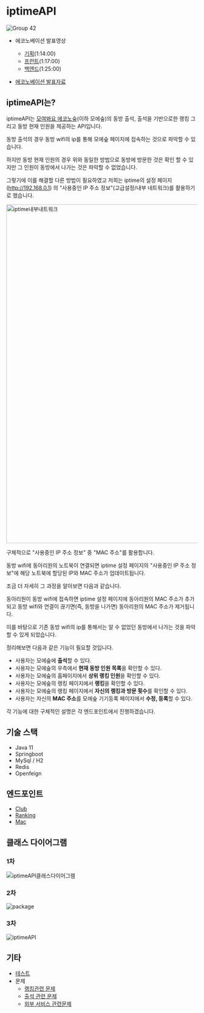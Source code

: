 # iptimeAPI
![Group 42](https://user-images.githubusercontent.com/102807742/215243156-37ddcf58-3206-4a23-a79f-c8138cc26004.png)

+ 에코노베이션 발표영상
  + [기획](https://youtu.be/wOqimi4O8H4?t=4433)(1:14:00)
  + [프런트](https://youtu.be/wOqimi4O8H4?t=4624)(1:17:00)
  + [백엔드](https://youtu.be/wOqimi4O8H4?t=5090)(1:25:00)
  
+ [에코노베이션 발표자료](https://docs.google.com/presentation/d/1GNo1h4OH3nUJPK5yMVGnbbaw2W5vjCPE/edit?usp=share_link&ouid=110092230635164765269&rtpof=true&sd=true)



## iptimeAPI는?

iptimeAPI는 [모여봐요 에코노숲]()(이하 모에숲)의 동방 출석, 출석을 기반으로한 랭킹 그리고 동방 현재 인원을 제공하는 API입니다.

동방 출석의 경우 동방 wifi의 ip를 통해 모에숲 페이지에 접속하는 것으로 파악할 수 있습니다.

하지만 동방 현재 인원의 경우 위와 동일한 방법으로 동방에 방문한 것은 확인 할 수 있지만 그 인원이 동방에서 나가는 것은 파악할 수 없었습니다.

그렇기에 이를 해결할 다른 방법이 필요하였고 저희는  iptime의 설정 페이지(http://192.168.0.1) 의 "사용중인 IP 주소 정보"(고급설정/내부 네트워크)를 활용하기로 했습니다.

<img width="891" alt="iptime내부내트워크" src="https://user-images.githubusercontent.com/102807742/213416863-c2d489d3-c23f-4eff-9d6b-189737c6666f.png">

구체적으로 "사용중인 IP 주소 정보" 중 "MAC 주소"를 활용합니다.

동방 wifi에 동아리원의 노트북이 연결되면 iptime 설정 페이지의 "사용중인 IP 주소 정보"에 해당 노트북에 할당된 IP와 MAC 주소가 업데이트됩니다.

조금 더 자세히 그 과정을 알아보면 다음과 같습니다.

동아리원이 동방 wifi에 접속하면 iptime 설정 페이지에 동아리원의 MAC 주소가 추가되고 동방 wifi와 연결이 끊기면(즉, 동방을 나가면) 동아리원의 MAC 주소가 제거됩니다.

이를 바탕으로 기존 동방 wifi의 ip를 통해서는 알 수 없었던 동방에서 나가는 것을 파악할 수 있게 되었습니다.



정리해보면 다음과 같은 기능이 필요할 것입니다.

+ 사용자는 모에숲에 **출석**할 수 있다.
+ 사용자는 모에숲의 우측에서 **현재 동방 인원 목록**을 확인할 수 있다.
+ 사용자는 모에숲의 홈페이지에서 **상위 랭킹 인원**을 확인할 수 있다.
+ 사용자는 모에숲의 랭킹 페이지에서 **랭킹**을 확인할 수 있다.
+ 사용자는 모에숲의 랭킹 페이지에서 **자신의 랭킹과 방문 횟수**를 확인할 수 있다.
+ 사용자는 자신의 **MAC 주소**를 모에숲 기기등록 페이지에서 **수정, 등록**할 수 있다.

각 기능에 대한 구체적인 설명은 각 엔드포인트에서 진행하겠습니다.



## 기술 스택

+ Java 11
+ Springboot
+ MySql / H2
+ Redis
+ Openfeign



## 엔드포인트

+ [Club](https://github.com/JNU-econovation/econo-forest-be-iptime/blob/main/docs/endpoint/Club.md)
+ [Ranking](https://github.com/JNU-econovation/econo-forest-be-iptime/blob/main/docs/endpoint/Ranking.md)
+ [Mac](https://github.com/JNU-econovation/econo-forest-be-iptime/blob/main/docs/endpoint/Mac.md)



## 클래스 다이어그램
### 1차
![iptimeAPI클래스다이어그램](https://user-images.githubusercontent.com/102807742/213398057-85e75726-0b96-4811-b573-21088abdfe04.png)

### 2차
![package](https://user-images.githubusercontent.com/102807742/213704038-5113d7ed-27ed-4e6e-bddf-174459632fae.png)

### 3차
![iptimeAPI](https://user-images.githubusercontent.com/102807742/215261278-a820a955-23c9-4f7e-9600-da826d7a4967.png)

## 기타

+ [테스트](https://github.com/JNU-econovation/econo-forest-be-iptime/tree/main/docs/test)
+ 문제
  + [랭킹관련 문제](https://github.com/JNU-econovation/econo-forest-be-iptime/blob/main/docs/problem/%EB%9E%AD%ED%82%B9%EA%B4%80%EB%A0%A8%EB%AC%B8%EC%A0%9C.md)
  + [출석 관련 문제](https://github.com/JNU-econovation/econo-forest-be-iptime/blob/main/docs/problem/%EC%B6%9C%EC%84%9D%EA%B4%80%EB%A0%A8%EB%AC%B8%EC%A0%9C.md)
  + [외부 서비스 관련문제](https://github.com/JNU-econovation/econo-forest-be-iptime/blob/main/docs/problem/%EC%99%B8%EB%B6%80%EC%84%9C%EB%B9%84%EC%8A%A4%EA%B4%80%EB%A0%A8%EB%AC%B8%EC%A0%9C.md)